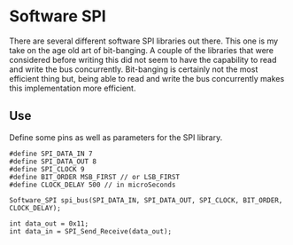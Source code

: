 Software SPI
============

There are several different software SPI libraries out there. This one is my take on the age old art of bit-banging. A couple of the libraries that were considered before writing this did not seem to have the capability to read and write the bus concurrently. Bit-banging is certainly not the most efficient thing but, being able to read and write the bus concurrently makes this implementation more efficient.

Use
---

Define some pins as well as parameters for the SPI library.

`#define SPI_DATA_IN 7`  
`#define SPI_DATA_OUT 8`  
`#define SPI_CLOCK 9`  
`#define BIT_ORDER MSB_FIRST // or LSB_FIRST`  
`#define CLOCK_DELAY 500 // in microSeconds`

`Software_SPI spi_bus(SPI_DATA_IN, SPI_DATA_OUT, SPI_CLOCK, BIT_ORDER, CLOCK_DELAY);`  

`int data_out = 0x11;`  
`int data_in = SPI_Send_Receive(data_out);`  
